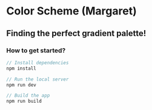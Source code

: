 # Color Scheme (Margaret)

## Finding the perfect gradient palette!

### How to get started?

```js
// Install dependencies
npm install

// Run the local server
npm run dev

// Build the app
npm run build

```